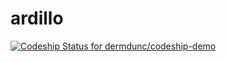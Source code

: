 ardillo
=======

[ ![Codeship Status for dermdunc/codeship-demo](https://codeship.com/projects/2328abe0-7677-0132-5595-5ecac41b77ec/status?branch=master)](https://codeship.com/projects/55261)



